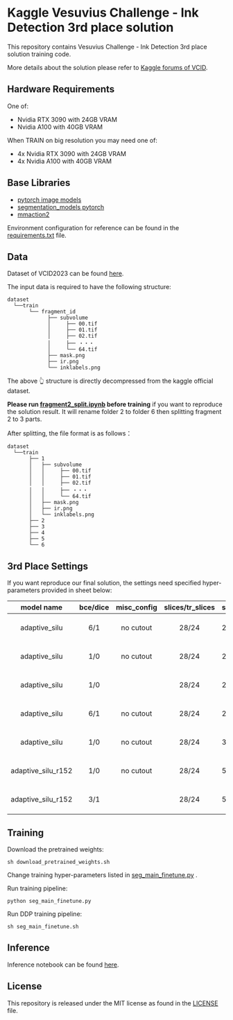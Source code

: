 # Kaggle Vesuvius Challenge - Ink Detection 3rd place solution

This repository contains Vesuvius Challenge - Ink Detection 3rd place solution training code.

More details about the solution please refer to [Kaggle forums of VCID](https://www.kaggle.com/competitions/vesuvius-challenge-ink-detection/discussion/417536).

## Hardware Requirements

One of:

* Nvidia RTX 3090 with 24GB VRAM
* Nvidia A100 with 40GB VRAM

When TRAIN on big resolution you may need one of:

* 4x Nvidia RTX 3090 with 24GB VRAM
* 4x Nvidia A100 with 40GB VRAM

## Base Libraries

- [pytorch image models](https://github.com/huggingface/pytorch-image-models)
- [segmentation_models pytorch](https://github.com/qubvel/segmentation_models.pytorch)
- [mmaction2](https://github.com/open-mmlab/mmaction2)

Environment configuration for reference can be found in the [requirements.txt](https://github.com/traptinblur/VCID_2023_3rd_place_code/blob/main/requirements.txt) file.

## Data

Dataset of VCID2023 can be found [here](https://www.kaggle.com/competitions/vesuvius-challenge-ink-detection/data).

The input data is required to have the following structure:

```
dataset
  └──train
       └── fragment_id
             ├── subvolume
             │     ├── 00.tif
             │     ├── 01.tif
             │     ├── 02.tif
             │     ├── ・・・
             │     └── 64.tif
             ├── mask.png
             ├── ir.png
             └── inklabels.png
```

The above 👆 structure is  directly decompressed from the kaggle official dataset.

**Please run [fragment2_split.ipynb](https://github.com/traptinblur/VCID_2023_3rd_place_code/blob/main/fragment2_split.ipynb) before training** if you want to reproduce the solution result. It will rename folder 2 to folder 6 then splitting fragment 2 to 3 parts.

After splitting, the file format is as follows：

```
dataset
  └──train
       ├── 1
       │   ├── subvolume
       │   │     ├── 00.tif
       │   │     ├── 01.tif
       │   │     ├── 02.tif
       │   │     ├── ・・・
       │   │     └── 64.tif
       │   ├── mask.png
       │   ├── ir.png
       │   └── inklabels.png
       ├── 2
       ├── 3
       ├── 4
       ├── 5
       └── 6
```

## 3rd Place Settings

If you want reproduce our final solution, the settings need specified hyper-parameters provided in sheet below:

|    model  name     | bce/dice | misc_config | slices/tr_slices | size/stride |  bs  | epoch |  lr/init_lr   | norm | mixup/switch2cutmix |  ema   | fold1_score(cv/lb) | fold2_score(cv/lb) | fold3_score(cv/lb) | fold4_score(cv/lb) | fold5_score(cv/lb) |
| :----------------: | :------: | :---------: | :--------------: | ----------- | :--: | :---: | :-----------: | :--: | :-----------------: | :----: | :----------------: | :----------------: | :----------------: | :----------------: | :----------------: |
|   adaptive_silu    |   6/1    | no  cutout  | 28/24            | 224/112     |  16  |  30   | 1.5e-4/7.5e-6 | TRUE |      0.6/0.84       | 0.997  |    0.6404/0.71     |                    |                    |                    |                    |
|   adaptive_silu    |   1/0    | no  cutout  | 28/24            | 224/112     |  16  |  30   | 1.5e-4/1.5e-5 | TRUE |      0.6/0.84       | 0.9998 |                    |    0.7018/0.75     |    0.6979/0.68     |                    |                    |
|   adaptive_silu    |   1/0    |             | 28/24            | 224/112     |  16  |  30   | 1.5e-4/1.5e-5 | TRUE |       0.1/0.        | 0.997  |                    |                    |                    |    0.7418/0.72     |                    |
|   adaptive_silu    |   6/1    | no  cutout  | 28/24            | 224/112     |  16  |  30   | 1.5e-4/1.5e-5 | TRUE |      0.6/0.84       | 0.9998 |                    |                    |                    |                    |    0.7440/0.71     |
|   adaptive_silu    |   1/0    | no  cutout  | 28/24            | 384/128     |  16  |  30   | 1.5e-4/1.5e-5 | TRUE |      0.6/0.84       | 0.997  |       0.6177       |       0.711        |       0.7036       |       0.7212       |       0.7321       |
| adaptive_silu_r152 |   1/0    | no  cutout  | 28/24            | 576/144     |  16  |  20   | 1.5e-4/1.5e-5 | TRUE |      0.6/0.84       | 0.999  |                    |       0.7279       |       0.6907       |                    |       0.7714       |
| adaptive_silu_r152 |   3/1    |             | 28/24            | 576/144     |  16  |  20   | 1.5e-4/1.5e-5 | TRUE |       0.4/0.5       | 0.9994 |       0.6511       |                    |                    |       0.767        |                    |


## Training

Download the pretrained weights:

```shell
sh download_pretrained_weights.sh
```

Change training hyper-parameters listed in [seg_main_finetune.py](https://github.com/traptinblur/VCID_2023_3rd_place_code/blob/main/seg_main_finetune.py) .

Run training pipeline:

```shell
python seg_main_finetune.py
```

Run DDP training pipeline:

```shell
sh seg_main_finetune.sh
```

## Inference

Inference notebook can be found [here](https://www.kaggle.com/code/traptinblur/3rd-place-ensemble-576-8-384-6-224-8#model).

## License

This repository is released under the MIT license as found in the [LICENSE](https://github.com/traptinblur/VCID_2023_3rd_place_code/blob/main/LICENSE) file.
